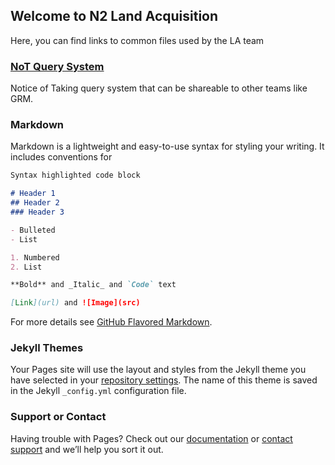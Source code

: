 ## Welcome to N2 Land Acquisition

Here, you can find links to common files used by the LA team

### [NoT Query System](https://datastudio.google.com/embed/u/0/reporting/3854d8f1-2490-4f9d-b054-6ee77b9369e6/page/bfsyB)
Notice of Taking query system that can be shareable to other teams like GRM.

### Markdown

Markdown is a lightweight and easy-to-use syntax for styling your writing. It includes conventions for

```markdown
Syntax highlighted code block

# Header 1
## Header 2
### Header 3

- Bulleted
- List

1. Numbered
2. List

**Bold** and _Italic_ and `Code` text

[Link](url) and ![Image](src)
```

For more details see [GitHub Flavored Markdown](https://guides.github.com/features/mastering-markdown/).

### Jekyll Themes

Your Pages site will use the layout and styles from the Jekyll theme you have selected in your [repository settings](https://github.com/nscrexgst/N2LA/settings). The name of this theme is saved in the Jekyll `_config.yml` configuration file.

### Support or Contact

Having trouble with Pages? Check out our [documentation](https://docs.github.com/categories/github-pages-basics/) or [contact support](https://support.github.com/contact) and we’ll help you sort it out.
